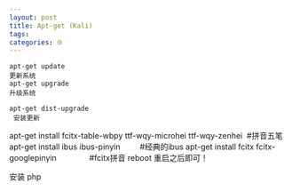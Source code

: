 ```yaml
---
layout: post
title: Apt-get (Kali)
tags: 
categories: 🌐
---
```



	apt-get update 
	更新系统
	apt-get upgrade 
	升级系统

	apt-get dist-upgrade
	 安装更新

apt-get install fcitx-table-wbpy ttf-wqy-microhei ttf-wqy-zenhei  #拼音五笔
apt-get install ibus ibus-pinyin         #经典的ibus
apt-get install fcitx fcitx-googlepinyin               #fcitx拼音
reboot 重启之后即可！



安装 php 




